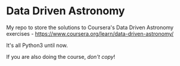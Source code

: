 # Data Driven Astronomy
My repo to store the solutions to Coursera's Data Driven Astronomy exercises - https://www.coursera.org/learn/data-driven-astronomy/ 

It's all Python3 until now.

If you are also doing the course, *don't copy*!
